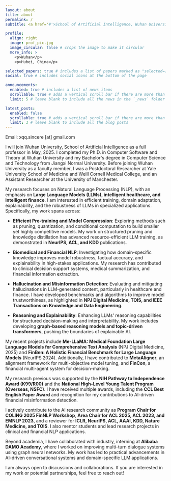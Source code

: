 ```yaml
---
layout: about
title: about
permalink: /
subtitle: <a href='#'>School of Artificial Intelligence, Wuhan University</a>.

profile:
  align: right
  image: prof_pic.jpg
  image_circular: false # crops the image to make it circular
  more_info: >
    <p>Wuhan</p>
    <p>Hubei, China</p>

selected_papers: true # includes a list of papers marked as "selected={true}"
social: true # includes social icons at the bottom of the page

announcements:
  enabled: true # includes a list of news items
  scrollable: true # adds a vertical scroll bar if there are more than 3 news items
  limit: 5 # leave blank to include all the news in the `_news` folder

latest_posts:
  enabled: false
  scrollable: true # adds a vertical scroll bar if there are more than 3 new posts items
  limit: 3 # leave blank to include all the blog posts
---
```


Email: xqq.sincere [at] gmail.com

I will join Wuhan University, School of Artificial Intelligence as a full professor in May, 2025. I completed my Ph.D. in Computer Software and Theory at Wuhan University and my Bachelor's degree in Computer Science and Technology from Jiangxi Normal University. Before joining Wuhan University as a faculty member, I was a Postdoctoral Researcher at Yale University School of Medicine and Weill Cornell Medical College, and an Assistant Researcher at the University of Manchester.

My research focuses on Natural Language Processing (NLP), with an emphasis on **Large Language Models (LLMs), intelligent healthcare, and intelligent finance**. I am interested in efficient training, domain adaptation, explainability, and the robustness of LLMs in specialized applications. Specifically, my work spans across:

- **Efficient Pre-training and Model Compression**: Exploring methods such as pruning, quantization, and conditional computation to build smaller yet highly competitive models. My work on structured pruning and knowledge distillation has advanced resource-efficient LLM training, as demonstrated in **NeurIPS, ACL, and KDD** publications.

- **Biomedical and Financial NLP**: Investigating how domain-specific knowledge improves model robustness, factual accuracy, and explainability in high-stakes applications. My research has contributed to clinical decision support systems, medical summarization, and financial information extraction.

- **Hallucination and Misinformation Detection**: Evaluating and mitigating hallucinations in LLM-generated content, particularly in healthcare and finance. I have developed benchmarks and algorithms to improve model trustworthiness, as highlighted in **NPJ Digital Medicine, TOIS, and IEEE Transactions on Knowledge and Data Engineering**.

- **Reasoning and Explainability**: Enhancing LLMs' reasoning capabilities for structured decision-making and interpretability. My work includes developing **graph-based reasoning models and topic-driven transformers**, pushing the boundaries of explainable AI.

My recent projects include **Me-LLaMA: Medical Foundation Large Language Models for Comprehensive Text Analysis** (NPJ Digital Medicine, 2025) and **FinBen: A Holistic Financial Benchmark for Large Language Models** (NeurIPS 2024). Additionally, I have contributed to **MetaAligner**, an alignment framework for multi-objective model tuning, and **FinCon**, a financial multi-agent system for decision-making.

My research previous was supported by the **NIH Pathway to Independence Award (K99/R00)** and the **National High-Level Young Talent Program (Overseas, NSFC)**. I have received multiple awards, including the **CCL Best English Paper Award** and recognition for my contributions to AI-driven financial misinformation detection.

I actively contribute to the AI research community as **Program Chair for COLING 2025 FinNLP Workshop**, **Area Chair for ACL 2025, ACL 2023, and EMNLP 2023**, and a reviewer for **ICLR, NeurIPS, ACL, AAAI, KDD, Nature Medicine, and TOIS**. I also mentor students and lead research projects in clinical and financial NLP applications.

Beyond academia, I have collaborated with industry, interning at **Alibaba DAMO Academy**, where I worked on improving multi-turn dialogue systems using graph neural networks. My work has led to practical advancements in AI-driven conversational systems and domain-specific LLM applications.

I am always open to discussions and collaborations. If you are interested in my work or potential partnerships, feel free to reach out!
